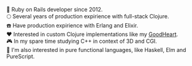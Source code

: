 🥷 Ruby on Rails developer since 2012.<br>
🌕 Several years of production expirience with full-stack Clojure.<br>
☎️ Have production expirience with Erlang and Elixir.<br>
❤️ Interested in custom Clojure implementations like my [GoodHeart](https://github.com/dimafedotov/goodheart).<br>
🎮 In my spare time studying C++ in context of 3D and CGI.<br>
🔬 I'm also interested in pure functional languages, like Haskell, Elm and PureScript.<br>
